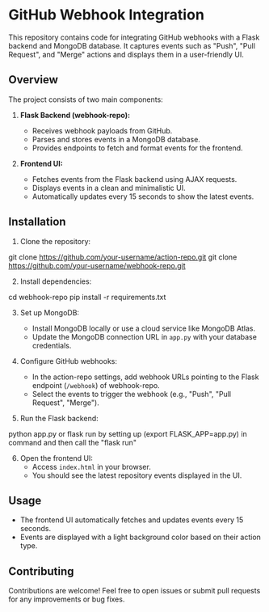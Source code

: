 # GitHub Webhook Integration 
This repository contains code for integrating GitHub webhooks with a Flask backend and MongoDB database. It captures events such as "Push", "Pull Request", and "Merge" actions and displays them in a user-friendly UI.

## Overview

The project consists of two main components:

1. **Flask Backend (webhook-repo):**
   - Receives webhook payloads from GitHub.
   - Parses and stores events in a MongoDB database.
   - Provides endpoints to fetch and format events for the frontend.

2. **Frontend UI:**
   - Fetches events from the Flask backend using AJAX requests.
   - Displays events in a clean and minimalistic UI.
   - Automatically updates every 15 seconds to show the latest events.

## Installation

1. Clone the repository:

git clone https://github.com/your-username/action-repo.git
git clone https://github.com/your-username/webhook-repo.git

2. Install dependencies:

cd webhook-repo
pip install -r requirements.txt

3. Set up MongoDB:
   - Install MongoDB locally or use a cloud service like MongoDB Atlas.
   - Update the MongoDB connection URL in `app.py` with your database credentials.

4. Configure GitHub webhooks:
   - In the action-repo settings, add webhook URLs pointing to the Flask endpoint (`/webhook`) of webhook-repo.
   - Select the events to trigger the webhook (e.g., "Push", "Pull Request", "Merge").

5. Run the Flask backend:

python app.py or flask run by setting up (export FLASK_APP=app.py) in command and then call the "flask run"

6. Open the frontend UI:
   - Access `index.html` in your browser.
   - You should see the latest repository events displayed in the UI.

## Usage

- The frontend UI automatically fetches and updates events every 15 seconds.
- Events are displayed with a light background color based on their action type.

## Contributing

Contributions are welcome! Feel free to open issues or submit pull requests for any improvements or bug fixes.
